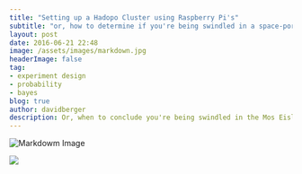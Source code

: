 ```yaml
---
title: "Setting up a Hadopo Cluster using Raspberry Pi's"
subtitle: "or, how to determine if you're being swindled in a space-port cantina"
layout: post
date: 2016-06-21 22:48
image: /assets/images/markdown.jpg
headerImage: false
tag:
- experiment design
- probability
- bayes
blog: true
author: davidberger
description: Or, when to conclude you're being swindled in the Mos Eisley cantina   
---
```

![Markdowm Image](https://raw.githubusercontent.com/dberger1989/dberger1989.github.io/master/assets/images/post_images/nodeblocks.svg)

<img src ="https://raw.githubusercontent.com/dberger1989/dberger1989.github.io/master/assets/images/post_images/nodeblocks.svg">
